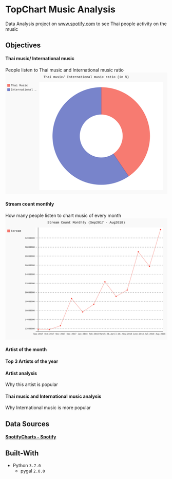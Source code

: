 # TopChart Music Analysis
Data Analysis project on www.spotify.com to see Thai people activity on the music

## Objectives
#### Thai music/ International music
People listen to Thai music and International music ratio
![Alt text](./visualize/graph/graph_1.svg)
#### Stream count monthly
How many people listen to chart music of every month
![Alt text](./visualize/graph/graph_2.svg)
#### Artist of the month
#### Top 3 Artists of the year

#### Artist analysis
Why this artist is popular

#### Thai music and International music analysis
Why International music is more popular


## Data Sources
#### [SpotifyCharts - Spotify](https://spotifycharts.com/regional/th/weekly/latest)


## Built-With
* Python `3.7.0`
    * pygal `2.0.0`
